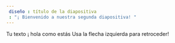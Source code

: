 ```yaml
---
 diseño : título de la diapositiva
 : "¡ Bienvenido a nuestra segunda diapositiva! "
---
```

Tu texto ¡ hola  como estás
Usa la flecha izquierda para retroceder!
